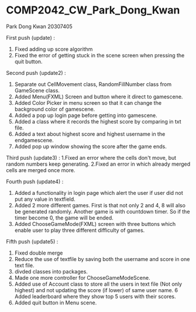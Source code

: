 # COMP2042_CW_Park_Dong_Kwan
Park Dong Kwan 20307405

First push (update) :
1. Fixed adding up score algorithm 
2. Fixed the error of getting stuck in the scene screen when pressing the quit button.

Second push (update2) :
1. Separate out CellMovement class, RandomFillNumber class from GameScene class.
2. Added Menu(FXML) Screen and button where it direct to gamescene.
3. Added Color Picker in menu screen so that it can change the background color of gamescene.
4. Added a pop up login page before getting into gamescene.
5. Added a class where it records the highest score by comparing in txt file. 
6. Added a text about highest score and highest username in the endgamescene. 
7. Added pop up window showing the score after the game ends. 

Third push (update3) :
1.Fixed an error where the cells don't move, but random numbers keep generating. 
2.Fixed an error in which already merged cells are merged once more.  

Fourth push (update4) :
1. Added a functionality in login page which alert the user if user did not put any value in textfield. 
2. Added 2 more different games. First is that not only 2 and 4,  8 will also be generated randomly. Another game is with countdown timer. So if the timer become 0, the game will be ended.
3. Added ChooseGameMode(FXML) screen with three buttons which enable user to play three different difficulty of games. 

Fifth push (update5) :
1. Fixed double merge 
2. Reduce the use of textfile by saving both the username and score in one text file. 
3. divded classes into packages.
4. Made one more controller for ChooseGameModeScene. 
5. Added use of Account class to store all the users in text file (Not only highest) and not updating the score (if lower) of same user name.
6  Added leaderboard where they show top 5 users with their scores.
7. Added quit button in Menu scene.
